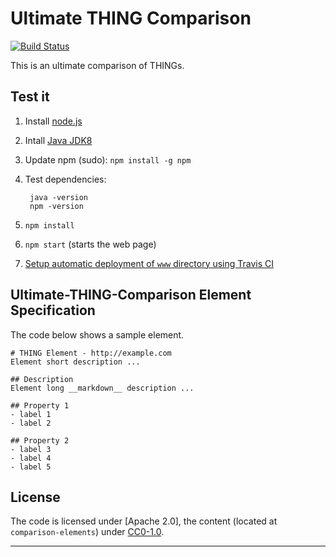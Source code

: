 # Ultimate THING Comparison

[![Build Status](https://travis-ci.org/example.com/ultimate-THING-comparison.svg?branch=master)](https://travis-ci.org/example.com/ultimate-THING-comparison)

This is an ultimate comparison of THINGs.

## Test it
1. Install [node.js](https://nodejs.org/en/)
2. Intall [Java JDK8](http://www.oracle.com/technetwork/java/javase/downloads/jdk8-downloads-2133151.html)
3. Update npm (sudo): `npm install -g npm`
4. Test dependencies:

        java -version
        npm -version

4. `npm install`
5. `npm start` (starts the web page)
6. [Setup automatic deployment of `www` directory using Travis CI](https://github.com/ultimate-comparisons/ultimate-comparison-BASE/wiki/Build-and-deploy-project-with-Travis-CI)


## Ultimate-THING-Comparison Element Specification
The code below shows a sample element.

    # THING Element - http://example.com
    Element short description ...

    ## Description
    Element long __markdown__ description ...
    
    ## Property 1
    - label 1
    - label 2
    
    ## Property 2
    - label 3
    - label 4
    - label 5


## License

The code is licensed under [Apache 2.0], the content (located at `comparison-elements`) under [CC0-1.0].

  [CC0-1.0]: https://creativecommons.org/publicdomain/zero/1.0/

<hr />